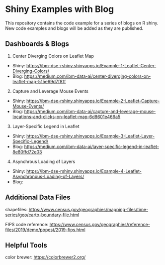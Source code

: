 # Shiny Examples with Blog
This repository contains the code example for a series of blogs on R shiny. New code examples and blogs will be added as they are published.

## Dashboards & Blogs
1. Center Diverging Colors on Leaflet Map
  - Shiny: https://ibm-dse-rshiny.shinyapps.io/Example-1-Leaflet-Center-Diverging-Colors/
  - Blog: https://medium.com/ibm-data-ai/center-diverging-colors-on-leaflet-map-515e69d7f81f
  
2. Capture and Leverage Mouse Events
  - Shiny: https://ibm-dse-rshiny.shinyapps.io/Example-2-Leaflet-Capture-Mouse-Events/
  - Blog: https://medium.com/ibm-data-ai/capture-and-leverage-mouse-locations-and-clicks-on-leaflet-map-6d8601e466a5

3. Layer-Specific Legend in Leaflet
  - Shiny: https://ibm-dse-rshiny.shinyapps.io/Example-3-Leaflet-Layer-Specific-Legend/
  - Blog: https://medium.com/ibm-data-ai/layer-specific-legend-in-leaflet-8e80ffd72e03
  
4. Asynchrous Loading of Layers
  - Shiny: https://ibm-dse-rshiny.shinyapps.io/Example-4-Leaflet-Asynchronous-Loading-of-Layers/
  - Blog:

## Additional Data Files
shapefiles: https://www.census.gov/geographies/mapping-files/time-series/geo/carto-boundary-file.html

FIPS code reference: https://www.census.gov/geographies/reference-files/2019/demo/popest/2019-fips.html


## Helpful Tools
color brewer: https://colorbrewer2.org/
